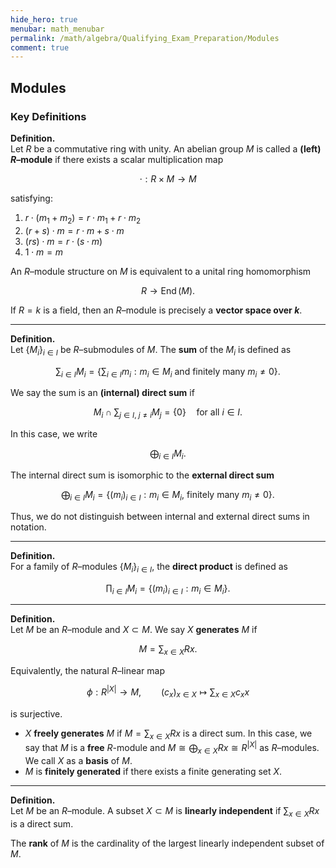 ```yaml
---
hide_hero: true
menubar: math_menubar
permalink: /math/algebra/Qualifying_Exam_Preparation/Modules
comment: true
---
```

## Modules

### Key Definitions

**Definition.**  
Let $R$ be a commutative ring with unity. An abelian group $M$ is called a **(left) $R$–module** if there exists a scalar multiplication map

$$\cdot : R \times M \to M$$

satisfying:

1. $r \cdot (m_1 + m_2) = r \cdot m_1 + r \cdot m_2$  
2. $(r+s) \cdot m = r \cdot m + s \cdot m$  
3. $(rs) \cdot m = r \cdot (s \cdot m)$  
4. $1 \cdot m = m$  

An $R$–module structure on $M$ is equivalent to a unital ring homomorphism

$$R \to \operatorname{End}(M).$$

If $R = k$ is a field, then an $R$–module is precisely a **vector space over $k$**.

---

**Definition.**  
Let $\{M_i\}_{i \in I}$ be $R$–submodules of $M$. The **sum** of the $M_i$ is defined as

$$\sum_{i \in I} M_i = \left\{ \sum_{i \in I} m_i : m_i \in M_i \ \text{and finitely many } m_i \neq 0 \right\}.$$

We say the sum is an **(internal) direct sum** if

$$M_i \cap \sum_{j \in I, \ j \neq i} M_j = \{0\} \quad \text{for all } i \in I.$$

In this case, we write

$$\bigoplus_{i \in I} M_i.$$

The internal direct sum is isomorphic to the **external direct sum**

$$\bigoplus_{i \in I} M_i = \{ (m_i)_{i \in I} : m_i \in M_i, \ \text{finitely many } m_i \neq 0 \}.$$

Thus, we do not distinguish between internal and external direct sums in notation.

---

**Definition.**  
For a family of $R$–modules $\{M_i\}_{i \in I}$, the **direct product** is defined as

$$\prod_{i \in I} M_i = \{ (m_i)_{i \in I} : m_i \in M_i \}.$$

---

**Definition.**  
Let $M$ be an $R$–module and $X \subset M$. We say $X$ **generates** $M$ if

$$M = \sum_{x \in X} R x.$$

Equivalently, the natural $R$–linear map

$$\phi : R^{|X|} \to M, \qquad (c_x)_{x \in X} \mapsto \sum_{x \in X} c_x x$$

is surjective.

- $X$ **freely generates** $M$ if $M=\sum_{x \in X} R x$ is a direct sum. In this case, we say that $M$ is a **free** $R$-module and $M \cong \bigoplus_{x\in X}Rx\cong R^{|X|}$ as $R$–modules.
We call $X$ as a **basis** of $M$.
- $M$ is **finitely generated** if there exists a finite generating set $X$.

---

**Definition.**  
Let $M$ be an $R$–module. A subset $X \subset M$ is **linearly independent** if $\sum_{x \in X} R x$ is a direct sum.


The **rank** of $M$ is the cardinality of the largest linearly independent subset of $M$.

